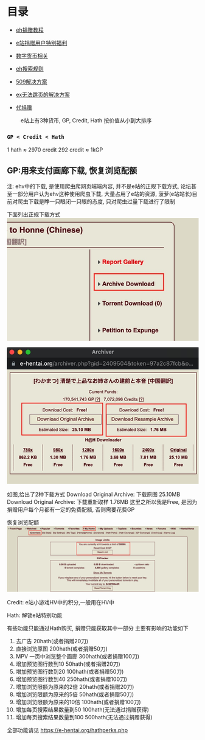 # 目录

*  [eh捐赠教程](https://github.com/kk9448/ehDonate/blob/main/README.md)

*  [e站捐赠用户特别福利](https://github.com/kk9448/ehDonate/blob/main/eh捐赠用户特别福利.md)

*  [数字货币相关](https://crypto0xpanda.notion.site/513609bac67c4979ab2a5f7c9a49c57b?pvs=4)

*  [eh搜索规则](https://github.com/kk9448/ehDonate/blob/main/eh搜索规则.md)

*  [509解决方案](https://github.com/kk9448/ehDonate/blob/main/ban以及509解决方案.md)

*  [ex无法跳页的解决方案](https://github.com/kk9448/ehDonate/blob/main/ex无法跳页的解决方案.md)

*  [代捐赠](https://github.com/kk9448/ehDonate/blob/main/代捐赠.md)

&emsp; &emsp; e站上有3种货币, GP, Credit, Hath 按价值从小到大排序

### `GP < Credit < Hath`
 
 1 hath ≈ 2970 credit
 292 credit ≈ 1kGP
 
##  GP:用来支付画廊下载, 恢复浏览配额
 
 
 注: ehv中的下载, 是使用爬虫爬网页端端内容, 并不是e站的正规下载方式, 论坛甚至一部分用户认为ehv这种使用爬虫下载, 大量占用了e站的资源, 菠萝(e站站长)目前对爬虫下载是睁一只眼闭一只眼的态度, 只对爬虫过量下载进行了限制
 
 下面列出正规下载方式![screenshot_3571](media/screenshot_3571.jpg)

![screenshot_3572](media/screenshot_3572.jpg)

如图,给出了2种下载方式
    Download Original Archive: 下载原图 25.10MB
    Download Original Archive: 下载重新取样 1.76MB
这里之所以我是Free, 是因为捐赠用户每个月都有一定的免费配额, 否则需要花费GP


恢复浏览配额
![screenshot_3573](media/screenshot_3573.jpg)


Credit: e站小游戏HV中的积分,一般用在HV中

Hath: 解锁e站特别功能

有些功能只能通过Hath购买, 捐赠只能获取其中一部分
主要有影响的功能如下

1. 去广告                         20hath(或者捐赠20刀)
2. 直接浏览原图                    200hath(或者捐赠50刀)
3. MPV 一页中浏览整个画廊           300hath(或者捐赠100刀)
4. 增加预览图行数到10               50hath(或者捐赠20刀)
5. 增加预览图行数到20               100hath(或者捐赠50刀)
6. 增加预览图行数到40               250hath(或者捐赠100刀)
7. 增加浏览限额为原来的2倍           20hath(或者捐赠20刀)
8. 增加浏览限额为原来的5倍           50hath(或者捐赠50刀)
9. 增加浏览限额为原来的10倍          100hath(或者捐赠100刀)
10. 增加每页搜索结果数量到50         100hath(无法通过捐赠获得)
11. 增加每页搜索结果数量到100        500hath(无法通过捐赠获得)

全部功能请见
https://e-hentai.org/hathperks.php
